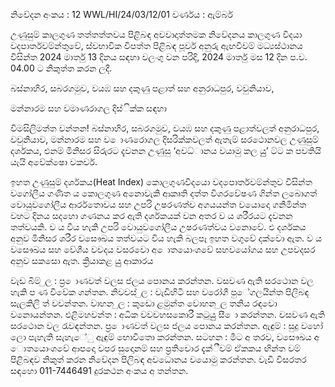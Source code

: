 නිවේදන අංකය : 12 WWL/HI/24/03/12/01 වර්ණය : ඇම්බර්

උණුසුම් කාලගුණ තත්තත්තවය පිළිබඳ අවවාදාත්තමක නිවේදනය කාලගුණ විදයා වදපාර්තවම්න්තුවේ, ස්වභාවික විපත්ත පිළිබඳ පූර්ව අනුරු ඇඟවීවම් මධ්‍යස්ථානය විසින්ත 2024 මාර්තු 13 දිනය සඳහා වලංගු වන පරිදි, 2024 මාර්තු මස 12 දින ප.ව. 04.00 ට නිකුත්ත කරන ලදී.

බස්නාහිර, සබරගමුව, වයඹ සහ දකුණු පළාත් සහ අනුරාධපුර, වවුනියාව,

මන්නාරම සහ වමාණරාගල දිස්ික්ක සඳහා

විමසිලිමත්ත වන්තන! බස්නාහිර, සබරගමුව, වයඹ සහ දකුණු පළාත්වලත් අනුරාධපුර, වවුනියාව, මන්නාරම සහ ව ොණරොගල දිසරික්කවලත් ඇතැම් සරථොනවල උණුසුම් දර්ශකය, එනම් මිනිසර සිරුරට දැවනන උණුසු ‘අවධ්‍ානය වයාමු කල යුු’ ට්ට ක පවතියි යැයි අවේක්ෂො වකවර්.

ඉහත උණුසුම් දර්ශකය(Heat Index) කොලගුණවිදයො වදපොර්තවම්න්තුව විසින්ත වගෝලීය ගණිත ය කොලගුණ අනොවැකි ආකෘති දත්ත විශරවේෂණ ගින්ත ලබොගත් වොයුවගෝලීය ආර්රතොවය සහ උපරි උෂරණත්ව අගයයන්ත වයොදො ගනිමින්ත වහට දිනය සදහො ගණනය කර ඇති දර්ශකයක් වන අතර ව ය ශරීරයට දැවනන තත්වයකි. ව ය විය හැකි උපරි වොයුවගෝලීය උෂරණත්වය වනොවේ. එ දර්ශකය අනුව මිනිසර ශරීර වසෞඛය තත්වයට විය හැකි බලපෑ ඉහත වගුවේ දක්වො ඇත. ව ය වසෞඛය සහ වේශීය වවදය වසරවො අ ොතයොංශවේ සහවයෝගය සහ උපවදසර අනුව සකසො ඇත. ක්‍රියාකළ යුු ආකාරය

වැඩ බිම් ුල : ප්‍ර ොණවත් වලස ජලය පොනය කරන්තන. වසවණ ඇති සරථොන වල හැකි ප ණ විවේක ගන්තන. නිවවස් ුල : වැඩිහිටි සහ වරෝගී පුේගලයින්ත පිලිබඳ සැලකිලි ත් වවන්තන. වාහන ුල : කුඩො ළමුන්ත වොහන ුල තනිය රඳවො වනොයන්තන. එළිමහවන්ත : අධික වවවහසකොරී කටුයුු සී ො කරන්තන. වසවණ ඇති සරථොන වල රැවඳන්තන. ප්‍ර ොණවත් වලස ජලය පොනය කරන්තන. ඇඳුම් : සුදු වහෝ ලො පැහැති සැහැේු ඇඳුම් භොවිතො කරන්තන. සටහන : මීට අ තරව, වසෞඛය අ ොතයොංශවේ ආපදො වපර සුදොනම් සහ ප්‍රතිචොර දැක්ීවම් ඒකකය ඟින්ත වම් පිළිබඳව නිකුත් කරන නිවේදන පිලිබඳ අවධොනය වයොමු කරන්තන. වැඩි විසරතර සඳහො 011-7446491 දුරකථන අංකය අ තන්තන.